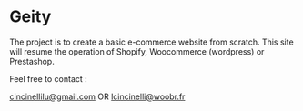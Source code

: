 # Geity

The project is to create a basic e-commerce website from scratch.
This site will resume the operation of Shopify, Woocommerce (wordpress) or Prestashop.

Feel free to contact :

cincinellilu@gmail.com OR lcincinelli@woobr.fr
